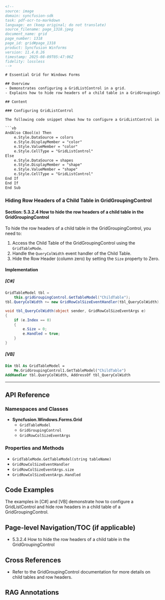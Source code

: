 ```html
<!-- 
source: image
domain: syncfusion-sdk
task: pdf-ocr-to-markdown
language: en (keep original; do not translate)
source_filename: page_1318.jpeg
document_name: grid
page_number: 1318
page_id: grid#page_1318
product: Syncfusion Winforms
version: 11.4.0.26
timestamp: 2025-08-09T05:47:06Z
fidelity: lossless
-->

# Essential Grid for Windows Forms

## Overview
- Demonstrates configuring a GridListControl in a grid.
- Explains how to hide row headers of a child table in a GridGroupingControl.

## Content

### Configuring GridListControl

The following code snippet shows how to configure a GridListControl in a grid based on certain conditions:

```vb
AndAlso CBool(o) Then
    e.Style.DataSource = colors
    e.Style.DisplayMember = "color"
    e.Style.ValueMember = "color"
    e.Style.CellType = "GridListControl"
Else
    e.Style.DataSource = shapes
    e.Style.DisplayMember = "shape"
    e.Style.ValueMember = "shape"
    e.Style.CellType = "GridListControl"
End If
End If
End Sub
```

### Hiding Row Headers of a Child Table in GridGroupingControl

#### Section: 5.3.2.4 How to hide the row headers of a child table in the GridGroupingControl

To hide the row headers of a child table in the GridGroupingControl, you need to:

1. Access the Child Table of the GridGroupingControl using the `GridTableMode`.
2. Handle the `QueryColWidth` event handler of the Child Table.
3. Hide the Row Header (column zero) by setting the `Size` property to Zero.

#### Implementation

##### [C#]

```csharp
GridTableModel tbl =
    this.gridGroupingControl.GetTableModel("ChildTable");
tbl.QueryColWidth += new GridRowColSizeEventHandler(tbl_QueryColWidth);

void tbl_QueryColWidth(object sender, GridRowColSizeEventArgs e)
{
    if (e.Index == 0)
    {
        e.Size = 0;
        e.Handled = true;
    }
}
```

##### [VB]

```vb
Dim tbl As GridTableModel =
    Me.GridGroupingControl1.GetTableModel("ChildTable")
AddHandler tbl.QueryColWidth, AddressOf tbl_QueryColWidth
```

---

## API Reference

### Namespaces and Classes
- **Syncfusion.Windows.Forms.Grid**
  - `GridTableModel`
  - `GridGroupingControl`
  - `GridRowColSizeEventArgs`

### Properties and Methods
- `GridTableMode.GetTableModel(string tableName)`
- `GridRowColSizeEventHandler`
- `GridRowColSizeEventArgs.size`
- `GridRowColSizeEventArgs.Handled`

## Code Examples

The examples in [C#] and [VB] demonstrate how to configure a GridListControl and hide row headers in a child table of a GridGroupingControl.

## Page-level Navigation/TOC (if applicable)
- 5.3.2.4 How to hide the row headers of a child table in the GridGroupingControl

## Cross References
- Refer to the GridGroupingControl documentation for more details on child tables and row headers.

## RAG Annotations
<!-- tags: [GridGroupingControl, GridListControl, row headers, child table, Windows Forms, Syncfusion] keywords: [row headers, child table, GridGroupingControl, GridListControl, configuration, hide, column zero] -->
```